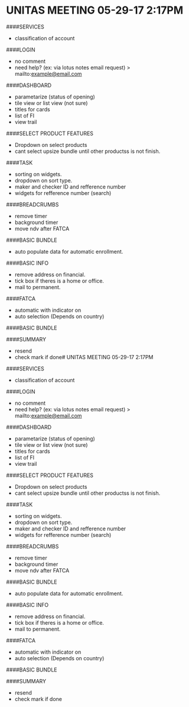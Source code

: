 # UNITAS MEETING 05-29-17 2:17PM

####SERVICES

 - classification of account

####LOGIN

 - no comment
 - need help? (ex: via lotus notes email request) > mailto:example@email.com
  
####DASHBOARD

 - parametarize (status of opening)
 - tile view or list view (not sure)
 - titles for cards
 - list of FI
 - view trail

####SELECT PRODUCT FEATURES

 - Dropdown on select products
 - cant select upsize bundle until other productss is not finish.

####TASK

  - sorting on widgets.
  - dropdown on sort type.
  - maker and checker ID and refference number
  - widgets for refference number (search)

####BREADCRUMBS

 - remove timer
 - background timer
 - move ndv after FATCA

####BASIC BUNDLE

 - auto populate data for automatic enrollment.

####BASIC INFO

 - remove address on financial.
 - tick box if theres is a home or office.
 - mail to permanent.
 

####FATCA

 - automatic with indicator on
 - auto selection (Depends on country)

####BASIC BUNDLE


####SUMMARY

 - resend
 - check mark if done# UNITAS MEETING 05-29-17 2:17PM

####SERVICES

 - classification of account

####LOGIN

 - no comment
 - need help? (ex: via lotus notes email request) > mailto:example@email.com
  
####DASHBOARD

 - parametarize (status of opening)
 - tile view or list view (not sure)
 - titles for cards
 - list of FI
 - view trail

####SELECT PRODUCT FEATURES

 - Dropdown on select products
 - cant select upsize bundle until other productss is not finish.

####TASK

  - sorting on widgets.
  - dropdown on sort type.
  - maker and checker ID and refference number
  - widgets for refference number (search)

####BREADCRUMBS

 - remove timer
 - background timer
 - move ndv after FATCA

####BASIC BUNDLE

 - auto populate data for automatic enrollment.

####BASIC INFO

 - remove address on financial.
 - tick box if theres is a home or office.
 - mail to permanent.
 

####FATCA

 - automatic with indicator on
 - auto selection (Depends on country)

####BASIC BUNDLE


####SUMMARY

 - resend
 - check mark if done